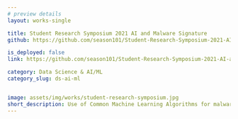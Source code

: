 ```yaml
---
# preview details
layout: works-single

title: Student Research Symposium 2021 AI and Malware Signature
github: https://github.com/season101/Student-Research-Symposium-2021-AI-and-Malware-Signature

is_deployed: false
link: https://github.com/season101/Student-Research-Symposium-2021-AI-and-Malware-Signature

category: Data Science & AI/ML
category_slug: ds-ai-ml


image: assets/img/works/student-research-symposium.jpg
short_description: Use of Common Machine Learning Algorithms for malware analysis and detection.
---
```


